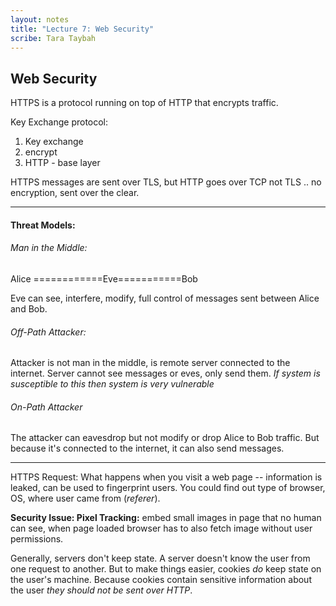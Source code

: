 ```yaml
---
layout: notes
title: "Lecture 7: Web Security"
scribe: Tara Taybah
---
```


## Web Security

HTTPS is a protocol running on top of HTTP that encrypts traffic.

Key Exchange protocol:

1. Key exchange
2. encrypt
3. HTTP - base layer


HTTPS messages are sent over TLS, but HTTP goes over TCP not TLS .. no encryption, sent over the clear.

---

#### Threat Models:

###### Man in the Middle:

Alice ============Eve===========Bob


Eve can see, interfere, modify, full control of messages sent between Alice and Bob.

###### Off-Path Attacker:

Attacker is not man in the middle, is remote server connected to the internet. Server cannot see messages or eves, only send them.
*If system is susceptible to this then system is very vulnerable*

###### On-Path Attacker
The attacker can eavesdrop but not modify or drop Alice to Bob traffic. But because it's connected to the internet, it can also send messages.


----

HTTPS Request: What happens when you visit a web page -- information is leaked, can be used to fingerprint users. You could find out type of browser, OS, where user came from (*referer*).


**Security Issue: Pixel Tracking:** embed small images in page that no human can see, when page loaded browser has to also fetch image without user permissions.


Generally, servers don't keep state. A server doesn't know the user from one request to another. But to make things easier, cookies _do_ keep state on the user's machine. 
Because cookies contain sensitive information about the user _they should not be sent over HTTP_.

